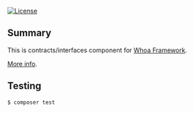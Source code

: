 [![License](https://img.shields.io/github/license/whoa-php/contracts.svg)](https://packagist.org/packages/whoa-php/contracts)

## Summary

This is contracts/interfaces component for [Whoa Framework](https://github.com/whoa-php/contracts).

[More info](https://github.com/whoa-php/contracts).

## Testing

```bash
$ composer test
```
